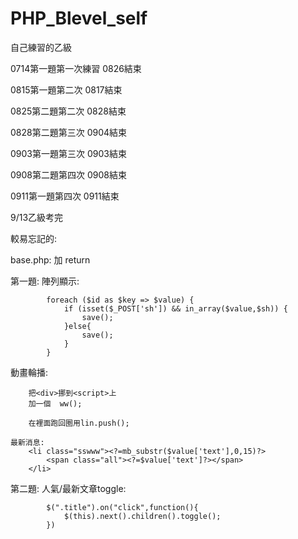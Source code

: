 # PHP_Blevel_self
自己練習的乙級



0714第一題第一次練習
0826結束


0815第一題第二次
0817結束

0825第二題第二次
0828結束

0828第二題第三次
0904結束

0903第一題第三次
0903結束

0908第二題第四次
0908結束

0911第一題第四次
0911結束

9/13乙級考完


較易忘記的:

base.php:
加 return


第一題:
    陣列顯示:
    
            foreach ($id as $key => $value) {
                if (isset($_POST['sh']) && in_array($value,$sh)) {
                    save(); 
                }else{
                    save();
                }
            }
            
   動畫輪播:
   
        把<div>挪到<script>上
        加一個  ww();
        
        在裡面跑回圈用lin.push();
        
    最新消息:
        <li class="sswww"><?=mb_substr($value['text'],0,15)?>
            <span class="all"><?=$value['text']?></span>
        </li>
        
第二題:
    人氣/最新文章toggle:

            $(".title").on("click",function(){
                $(this).next().children().toggle();
            })


    
